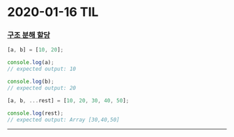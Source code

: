 2020-01-16 TIL
==============

### [구조 분해 할당](https://developer.mozilla.org/ko/docs/Web/JavaScript/Reference/Operators/Destructuring_assignment)
```jsx
[a, b] = [10, 20];

console.log(a);
// expected output: 10

console.log(b);
// expected output: 20

[a, b, ...rest] = [10, 20, 30, 40, 50];

console.log(rest);
// expected output: Array [30,40,50]
```
-------------
